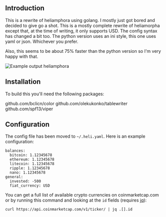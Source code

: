 ## Introduction

This is a rewrite of heliamphora using golang. I mostly just got bored and decided to give go a shot. This is a mostly complete rewrite of heliamorpha except that, at the time of writing, it only supports USD. The config syntax has changed a bit too. The python version uses an ini style, this one uses yaml or json. Whichever you prefer.

Also, this seems to be about 75% faster than the python version so I'm very happy with that.

![Example output heliamphora](https://i.imgur.com/hjVXWCj.png)

## Installation

To build this you'll need the following packages:

github.com/bclicn/color
github.com/olekukonko/tablewriter
github.com/spf13/viper

## Configuration

The config file has been moved to `~/.heli.yaml`. Here is an example configuration:

```
balances:
  bitcoin: 1.12345678
  ethereum: 1.12345678
  litecoin: 1.12345678
  ripple: 1.12345678
  nano: 1.12345678
general:
  invested: -500
  fiat_currency: USD
```

You can get a full list of available crypto currencies on coinmarketcap.com or by running this command and looking at the `id` fields (requires [jq](https://stedolan.github.io/jq/)):

```
curl https://api.coinmarketcap.com/v1/ticker/ | jq .[].id
```
